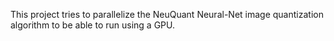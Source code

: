 This project tries to parallelize the NeuQuant Neural-Net image quantization algorithm to be able to run using a GPU.